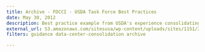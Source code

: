 ```yaml
---
title: Archive - FDCCI - USDA Task Force Best Practices
date: May 30, 2012
description: Best practice example from USDA's experience consolidating 21 email systems into an enterprise system using Cloud Services.
external_url: S3.amazonaws.com/sitesusa/wp-content/uploads/sites/1151/2016/10/USDA_CloudEMail_Final.pdf
filters: guidance data-center-consolidation archive

---
```

